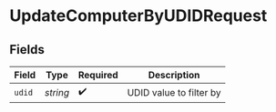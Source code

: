 # UpdateComputerByUDIDRequest


## Fields

| Field                   | Type                    | Required                | Description             |
| ----------------------- | ----------------------- | ----------------------- | ----------------------- |
| `udid`                  | *string*                | :heavy_check_mark:      | UDID value to filter by |